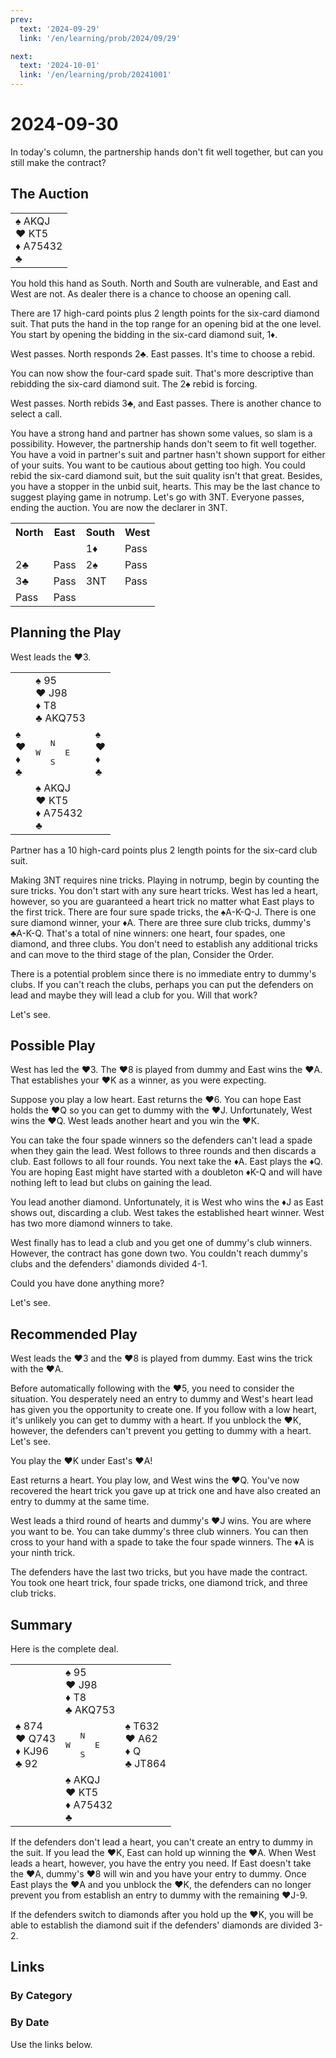 ```yaml
---
prev:
  text: '2024-09-29'
  link: '/en/learning/prob/2024/09/29'

next:
  text: '2024-10-01'
  link: '/en/learning/prob/20241001'
---
```


# 2024-09-30

In today's column, the partnership hands don't fit well together, but can you still make the contract?

<Badge type="warning" text="Play"/>

## The Auction

<table class="hand">
	<tr>
		<td>♠ AKQJ<br>♥ KT5<br>♦ A75432<br>♣ </td>
	</tr>
</table>

You hold this hand as South. North and South are vulnerable, and East and West are not. As dealer there is a chance to choose an opening call.

There are 17 high-card points plus 2 length points for the six-card diamond suit. That puts the hand in the top range for an opening bid at the one level. You start by opening the bidding in the six-card diamond suit, 1♦.

West passes. North responds 2♣. East passes. It's time to choose a rebid.

You can now show the four-card spade suit. That's more descriptive than rebidding the six-card diamond suit. The 2♠ rebid is forcing.

West passes. North rebids 3♣, and East passes. There is another chance to select a call.

You have a strong hand and partner has shown some values, so slam is a possibility. However, the partnership hands don't seem to fit well together. You have a void in partner's suit and partner hasn't shown support for either of your suits. You want to be cautious about getting too high. You could rebid the six-card diamond suit, but the suit quality isn't that great. Besides, you have a stopper in the unbid suit, hearts. This may be the last chance to suggest playing game in notrump. Let's go with 3NT. Everyone passes, ending the auction. You are now the declarer in 3NT.

<table class="auction">
	<tr>
		<th>North</th>
		<th>East</th>
		<th>South</th>
		<th>West</th>
	</tr>
	<tr>
		<td></td>
		<td></td>
		<td>1♦</td>
		<td>Pass</td>
	</tr>
	<tr>
		<td>2♣</td>
		<td>Pass</td>
		<td>2♠</td>
		<td>Pass</td>
	</tr>
	<tr>
		<td>3♣</td>
		<td>Pass</td>
		<td>3NT</td>
		<td>Pass</td>
	</tr>
	<tr>
		<td>Pass</td>
		<td>Pass</td>
		<td></td>
		<td></td>
	</tr>
</table>

## Planning the Play

West leads the ♥3.

<table class="deal">
	<tr>
		<td></td>
		<td>♠ 95<br>♥ J98<br>♦ T8<br>♣ AKQ753</td>
		<td></td>
	</tr>
	<tr>
		<td>♠ <br>♥ <br>♦ <br>♣ </td>
		<td><pre>   N<br>W     E<br>   S</pre></td>
		<td>♠ <br>♥ <br>♦ <br>♣ </td>
	</tr>
	<tr>
		<td></td>
		<td>♠ AKQJ<br>♥ KT5<br>♦ A75432<br>♣ </td>
		<td></td>
	</tr>
</table>

Partner has a 10 high-card points plus 2 length points for the six-card club suit.

Making 3NT requires nine tricks. Playing in notrump, begin by counting the sure tricks. You don't start with any sure heart tricks. West has led a heart, however, so you are guaranteed a heart trick no matter what East plays to the first trick. There are four sure spade tricks, the ♠A-K-Q-J. There is one sure diamond winner, your ♦A. There are three sure club tricks, dummy's ♣A-K-Q. That's a total of nine winners: one heart, four spades, one diamond, and three clubs. You don't need to establish any additional tricks and can move to the third stage of the plan, Consider the Order.

There is a potential problem since there is no immediate entry to dummy's clubs. If you can't reach the clubs, perhaps you can put the defenders on lead and maybe they will lead a club for you. Will that work?

Let's see.

## Possible Play

West has led the ♥3. The ♥8 is played from dummy and East wins the ♥A. That establishes your ♥K as a winner, as you were expecting.

Suppose you play a low heart. East returns the ♥6. You can hope East holds the ♥Q so you can get to dummy with the ♥J. Unfortunately, West wins the ♥Q. West leads another heart and you win the ♥K.

You can take the four spade winners so the defenders can't lead a spade when they gain the lead. West follows to three rounds and then discards a club. East follows to all four rounds. You next take the ♦A. East plays the ♦Q. You are hoping East might have started with a doubleton ♦K-Q and will have nothing left to lead but clubs on gaining the lead.

You lead another diamond. Unfortunately, it is West who wins the ♦J as East shows out, discarding a club. West takes the established heart winner. West has two more diamond winners to take.

West finally has to lead a club and you get one of dummy's club winners. However, the contract has gone down two. You couldn't reach dummy's clubs and the defenders' diamonds divided 4-1.

Could you have done anything more?

Let's see.

## Recommended Play

West leads the ♥3 and the ♥8 is played from dummy. East wins the trick with the ♥A.

Before automatically following with the ♥5, you need to consider the situation. You desperately need an entry to dummy and West's heart lead has given you the opportunity to create one. If you follow with a low heart, it's unlikely you can get to dummy with a heart. If you unblock the ♥K, however, the defenders can't prevent you getting to dummy with a heart. Let's see.

You play the ♥K under East's ♥A!

East returns a heart. You play low, and West wins the ♥Q. You've now recovered the heart trick you gave up at trick one and have also created an entry to dummy at the same time.

West leads a third round of hearts and dummy's ♥J wins. You are where you want to be. You can take dummy's three club winners. You can then cross to your hand with a spade to take the four spade winners. The ♦A is your ninth trick.

The defenders have the last two tricks, but you have made the contract. You took one heart trick, four spade tricks, one diamond trick, and three club tricks.

## Summary

Here is the complete deal.

<table class="deal">
	<tr>
		<td></td>
		<td>♠ 95<br>♥ J98<br>♦ T8<br>♣ AKQ753</td>
		<td></td>
	</tr>
	<tr>
		<td>♠ 874<br>♥ Q743<br>♦ KJ96<br>♣ 92</td>
		<td><pre>   N<br>W     E<br>   S</pre></td>
		<td>♠ T632<br>♥ A62<br>♦ Q<br>♣ JT864</td>
	</tr>
	<tr>
		<td></td>
		<td>♠ AKQJ<br>♥ KT5<br>♦ A75432<br>♣ </td>
		<td></td>
	</tr>
</table>

If the defenders don't lead a heart, you can't create an entry to dummy in the suit. If you lead the ♥K, East can hold up winning the ♥A. When West leads a heart, however, you have the entry you need. If East doesn't take the ♥A, dummy's ♥8 will win and you have your entry to dummy. Once East plays the ♥A and you unblock the ♥K, the defenders can no longer prevent you from establish an entry to dummy with the remaining ♥J-9.

If the defenders switch to diamonds after you hold up the ♥K, you will be able to establish the diamond suit if the defenders' diamonds are divided 3-2.

## Links

[<Badge type="tip" text="Go to Practice"/>](/en/practice/prob/2024/09/30)

### By Category

[<Badge type="tip" text="<--"/>](/en/learning/prob/2024/09/28)
[<Badge type="tip" text="Calendar"/>](/en/learning/calendar/2024/09)
[<Badge type="info" text="-->"/>](/en/learning/prob/2024/09/30#links)

### By Date

Use the links below.
